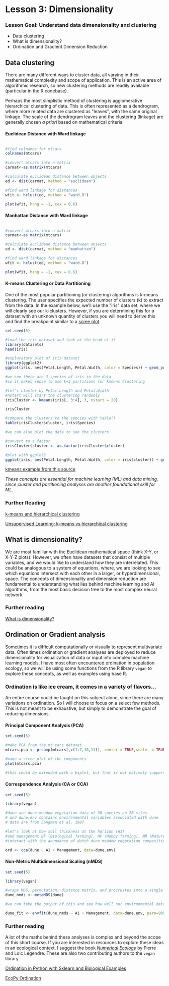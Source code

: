 # Lesson 3: Dimensionality

### Lesson Goal: Understand data dimensionality and clustering

- Data clustering
- What is dimensionality?
- Ordination and Gradient Dimension Reduction

## Data clustering

There are many different ways to cluster data, all varying in their mathematical complexity and scope of application. This is an active area of algorithmic research, so new clustering methods are readily available (particular in the R codebase).

Perhaps the most simplistic method of clustering is agglomerative hierarchical clustering of data. This is often represented as a dendrogram, where more related data are clustered as "leaves", with the same original linkage. The scale of the dendrogram leaves and the clustering (linkage) are generally chosen *a priori* based on mathematical criteria.


#### Euclidean Distance with Ward linkage

```R

#find colnames for mtcars
colnames(mtcars)

#convert mtcars into a matrix
carmat<-as.matrix(mtcars)

#calculate euclidean distance between objects
ed <- dist(carmat, method = "euclidean")

#find ward linkage for distances
wfit <- hclust(ed, method = "ward.D")

plot(wfit, hang = -1, cex = 0.6)
```
#### Manhattan Distance with Ward linkage

```R

#convert mtcars into a matrix
carmat<-as.matrix(mtcars)

#calculate euclidean distance between objects
ed <- dist(carmat, method = "manhattan")

#find ward linkage for distances
wfit <- hclust(ed, method = "ward.D")

plot(wfit, hang = -1, cex = 0.6)
```

#### K-means Clustering or Data Partitioning

One of the most popular partitioning (or clustering) algorithms is k-means clustering. The user specifies the expected number of clusters (k) to extract from the data. In the example below, we'll use the "iris" data set, where we will clearly see our k-clusters. However, if you are determining this for a dataset with an unknown quantity of clusters you will need to derive this and find the breakpoint similar to a [scree plot](http://www.instantr.com/2012/12/19/creating-a-scree-plot-in-r/).

```R
set.seed(5)

#load the iris dataset and look at the head of it
library(datasets)
head(iris)

#exploratory plot of iris dataset
library(ggplot2)
ggplot(iris, aes(Petal.Length, Petal.Width, color = Species)) + geom_point()

#we see there are 3 species of iris in the data
#so it makes sense to use k=3 partitions for kmeans Clustering

#let's cluster by Petal.Length and Petal.Width
#nstart will start the clustering randomly
irisCluster <- kmeans(iris[, 3:4], 3, nstart = 20)

irisCluster

#compare the clusters to the species with table()
table(irisCluster$cluster, iris$Species)

#we can also plot the data to see the clusters

#convert to a factor
irisCluster$cluster <- as.factor(irisCluster$cluster)

#plot with ggplot2
ggplot(iris, aes(Petal.Length, Petal.Width, color = iris$cluster)) + geom_point()

```
[kmeans example from this source](https://www.r-bloggers.com/k-means-clustering-in-r/)

*These concepts are essential for machine learning (ML) and data mining, since cluster and partitioning analyses are another foundational skill for ML.*

### Further Reading

[k-means and hierarchical clustering](http://www.cs.cmu.edu/afs/cs/user/awm/web/tutorials/kmeans11.pdf)

[Unsupervised Learning: k-means vs hierarchical clustering](https://towardsdatascience.com/unsupervised-learning-k-means-vs-hierarchical-clustering-5fe2da7c9554)


## What is dimensionality?

We are most familiar with the Euclidean mathematical space (think X-Y, or X-Y-Z plots). However, we often have datasets that consist of multiple variables, and we would like to understand how they are interrelated. This could be analogous to a system of equations, where, we are looking to see which equations intersect with each other in a larger, or hyperdimensional, space. The concepts of dimensionality and dimension reduction are fundamental to understanding what lies behind machine learning and AI algorithms, from the most basic decision tree to the most complex neural network.

### Further reading

[What is dimensionality?](https://www.statisticshowto.com/dimensionality/)

## Ordination or Gradient analysis

Sometimes it is difficult computationally or visually to represent multivariate data. Often times ordination or gradient analyses are deployed to reduce dimensionality for visualization of data or input into complex machine learning models. I have most often encountered ordination in population ecology, so we will be using some functions from the R library `vegan` to explore these concepts, as well as examples using base R.

### Ordination is like ice cream, it comes in a variety of flavors...

An entire course could be taught on this subject alone, since there are many variations on ordination. So I will choose to focus on a select few methods. This is not meant to be exhaustive, but simply to demonstrate the goal of reducing dimensions.  

#### Principal Component Analysis (PCA)
```R
set.seed(5)

#make PCA from the mt cars dataset
mtcars.pca <- prcomp(mtcars[,c(1:7,10,11)], center = TRUE,scale. = TRUE)

#make a scree plot of the components
plot(mtcars.pca)

#this could be extended with a biplot, but that is not natively supported
```

#### Correspondence Analysis (CA or CCA)
```R
set.seed(5)

library(vegan)

#dune are dune meadow vegetation data of 30 species on 20 sites.
# and dune.env contains environmental variables associated with dune
# data are from Jongman et al. 1987

#let's look at how soil thickness at the horizon (A1)
#and management BF (Biological farming), HF (Hobby farming), NM (Nature Conservation Management), and SF (Standard Farming)
#interact with the abundance of dutch dune meadow vegetation composition

ord <- cca(dune ~ A1 + Management, data=dune.env)
```

#### Non-Metric Multidimensional Scaling (nMDS)
```R
set.seed(5)

library(vegan)

#wraps MDS, permutation, distance matrix, and procrustes into a single function for nonmetric Multidimensional scaling
dune_nmds <- metaMDS(dune)

#we can take the output of this and see how well our environmental data fit and the "significance" is assessed for each variable in the model

dune_fit <- envfit(dune_nmds ~ A1 + Management, data=dune.env, perm=999)
```

### Further reading

A lot of the maths behind these analyses is complex and beyond the scope of this short course. If you are interested in resources to explore these ideas in an ecological context, I suggest the book [*Numerical Ecology*](https://www.elsevier.com/books/numerical-ecology/legendre/978-0-444-53868-0) by Pierre and Loic Legendre. These are also two contributing authors to the `vegan` library.

[Ordination in Python with Sklearn and Biological Examples](http://scikit-bio.org/docs/0.4.2/generated/skbio.stats.ordination.html)

[EcoPy Ordination](https://ecopy.readthedocs.io/en/latest/ordination.html)
